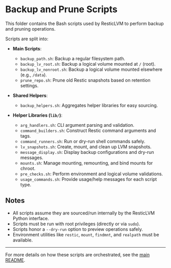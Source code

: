 # Backup and Prune Scripts

This folder contains the Bash scripts used by ResticLVM to perform
backup and pruning operations.

Scripts are split into:

- **Main Scripts**:
  - `backup_path.sh`: Backup a regular filesystem path.
  - `backup_lv_root.sh`: Backup a logical volume mounted at `/` (root).
  - `backup_lv_nonroot.sh`: Backup a logical volume mounted elsewhere (e.g., `/data`).
  - `prune_repo.sh`: Prune old Restic snapshots based on retention settings.

- **Shared Helpers**:
  - `backup_helpers.sh`: Aggregates helper libraries for easy sourcing.

- **Helper Libraries (`lib/`)**:
  - `arg_handlers.sh`: CLI argument parsing and validation.
  - `command_builders.sh`: Construct Restic command arguments and tags.
  - `command_runners.sh`: Run or dry-run shell commands safely.
  - `lv_snapshots.sh`: Create, mount, and clean up LVM snapshots.
  - `message_display.sh`: Display backup configurations and dry-run messages.
  - `mounts.sh`: Manage mounting, remounting, and bind mounts for chroot.
  - `pre_checks.sh`: Perform environment and logical volume validations.
  - `usage_commands.sh`: Provide usage/help messages for each script type.

## Notes

- All scripts assume they are sourced/run internally by the ResticLVM Python interface.
- Scripts must be run with root privileges (directly or via `sudo`).
- Scripts honor a `--dry-run` option to preview operations safely.
- Environment utilities like `restic`, `mount`, `findmnt`, and `realpath` must be available.

---

For more details on how these scripts are orchestrated, see the [main README](../../../../README.md).
